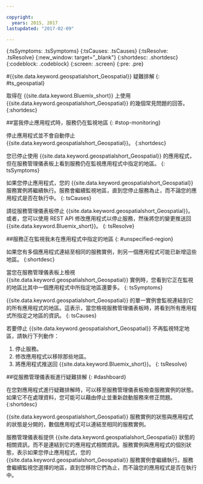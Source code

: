 ```yaml
---

copyright:
  years: 2015, 2017
lastupdated: "2017-02-09"

---
```


<!-- Attribute definitions --> 
{:tsSymptoms: .tsSymptoms} 
{:tsCauses: .tsCauses} 
{:tsResolve: .tsResolve} 
{:new_window: target="_blank"}
{:shortdesc: .shortdesc}
{:codeblock: .codeblock}
{:screen: .screen}
{:pre: .pre}

#{{site.data.keyword.geospatialshort_Geospatial}} 疑難排解 
{: #ts_geospatial}


取得在 {{site.data.keyword.Bluemix_short}} 上使用 {{site.data.keyword.geospatialshort_Geospatial}} 的幾個常見問題的回答。
{:shortdesc}

##當我停止應用程式時，服務仍在監視地區
{: #stop-monitoring}


停止應用程式並不會自動停止 {{site.data.keyword.geospatialshort_Geospatial}}。
{:shortdesc}


您已停止使用 {{site.data.keyword.geospatialshort_Geospatial}} 的應用程式，但在服務管理儀表板上看到服務仍在監視應用程式中指定的地區。
{: tsSymptoms}


如果您停止應用程式，您的 {{site.data.keyword.geospatialshort_Geospatial}} 服務實例將繼續執行。服務會繼續監視地區，直到您停止服務為止，而不論您的應用程式是否在執行中。
{: tsCauses}


請從服務管理儀表板停止 {{site.data.keyword.geospatialshort_Geospatial}}。或者，您可以使用 REST API 修改應用程式以停止服務，然後將您的變更推送回 {{site.data.keyword.Bluemix_short}}。
{: tsResolve}

##服務正在監視我未在應用程式中指定的地區
{: #unspecified-region}



如果您有多個應用程式連結至相同的服務實例，則另一個應用程式可能已新增這些地區。
{:shortdesc}



當您在服務管理儀表板上檢視 {{site.data.keyword.geospatialshort_Geospatial}} 實例時，您看到它正在監視的地區比其中一個應用程式中所指定地區還要多。
{: tsSymptoms}

{{site.data.keyword.geospatialshort_Geospatial}} 的單一實例會監視連結到它的所有應用程式的地區。這表示，當您檢視服務管理儀表板時，將看到所有應用程式所指定之地區的資訊。
{: tsCauses}

若要停止 {{site.data.keyword.geospatialshort_Geospatial}} 不再監視特定地區，請執行下列動作：

1. 停止服務。
2. 修改應用程式以移除那些地區。
3. 將應用程式推送回 {{site.data.keyword.Bluemix_short}}。
{: tsResolve}


##從服務管理儀表板進行疑難排解
{: #dashboard}

在您對應用程式進行疑難排解時，可以移至服務管理儀表板檢查服務實例的狀態。如果它不在處理資料，您可能可以藉由停止並重新啟動服務來修正問題。
{:shortdesc}

{{site.data.keyword.geospatialshort_Geospatial}} 服務實例的狀態與應用程式的狀態是分開的，數個應用程式可以連結至相同的服務實例。 

服務管理儀表板提供 {{site.data.keyword.geospatialshort_Geospatial}} 狀態的相關資訊，而不是連結到它的應用程式相關資訊。服務實例與應用程式的個別狀態，表示如果您停止應用程式，您的 {{site.data.keyword.geospatialshort_Geospatial}} 服務實例會繼續執行。服務會繼續監視您選擇的地區，直到您移除它們為止，而不論您的應用程式是否在執行中。
